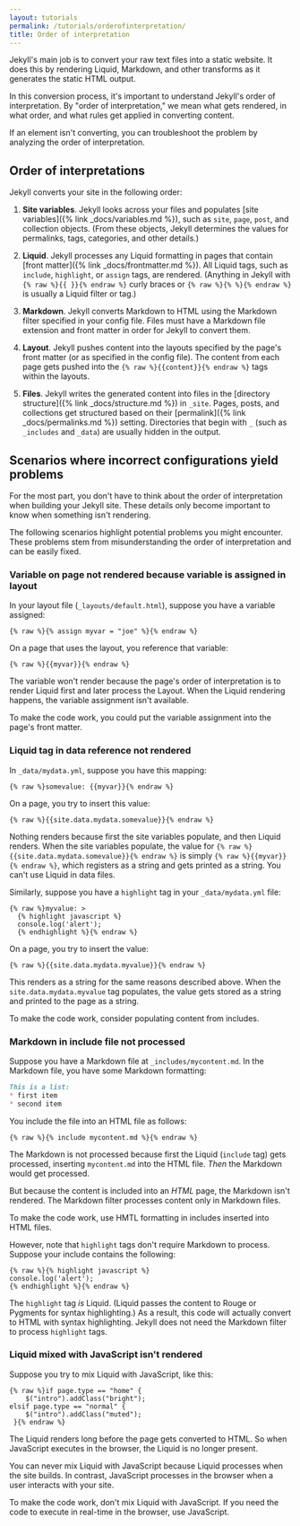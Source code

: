 ```yaml
---
layout: tutorials
permalink: /tutorials/orderofinterpretation/
title: Order of interpretation
---
```


Jekyll's main job is to convert your raw text files into a static website. It does this by rendering Liquid, Markdown, and other transforms as it generates the static HTML output.

In this conversion process, it's important to understand Jekyll's order of interpretation. By "order of interpretation," we mean what gets rendered, in what order, and what rules get applied in converting content.

If an element isn't converting, you can troubleshoot the problem by analyzing the order of interpretation.

## Order of interpretations

Jekyll converts your site in the following order:

1. **Site variables**. Jekyll looks across your files and populates [site variables]({% link _docs/variables.md %}), such as `site`, `page`, `post`, and collection objects. (From these objects, Jekyll determines the values for permalinks, tags, categories, and other details.)

2. **Liquid**. Jekyll processes any Liquid formatting in pages that contain [front matter]({% link _docs/frontmatter.md %}). All Liquid tags, such as `include`, `highlight`, or `assign` tags, are rendered. (Anything in Jekyll with `{% raw %}{{ }}{% endraw %}` curly braces or `{% raw %}{% %}{% endraw %}` is usually a Liquid filter or tag.)

3. **Markdown**. Jekyll converts Markdown to HTML using the Markdown filter specified in your config file. Files must have a Markdown file extension and front matter in order for Jekyll to convert them.

4. **Layout**. Jekyll pushes content into the layouts specified by the page's front matter (or as specified in the config file). The content from each page gets pushed into the `{% raw %}{{content}}{% endraw %}` tags within the layouts.

5. **Files**. Jekyll writes the generated content into files in the [directory structure]({% link _docs/structure.md %}) in `_site`. Pages, posts, and collections get structured based on their [permalink]({% link _docs/permalinks.md %}) setting. Directories that begin with `_` (such as `_includes` and `_data`) are usually hidden in the output.

## Scenarios where incorrect configurations yield problems

For the most part, you don't have to think about the order of interpretation when building your Jekyll site. These details only become important to know when something isn't rendering.

The following scenarios highlight potential problems you might encounter. These problems stem from misunderstanding the order of interpretation and can be easily fixed.

### Variable on page not rendered because variable is assigned in layout

In your layout file (`_layouts/default.html`), suppose you have a variable assigned:

```
{% raw %}{% assign myvar = "joe" %}{% endraw %}
```

On a page that uses the layout, you reference that variable:

```
{% raw %}{{myvar}}{% endraw %}
```

The variable won't render because the page's order of interpretation is to render Liquid first and later process the Layout. When the Liquid rendering happens, the variable assignment isn't available.

To make the code work, you could put the variable assignment into the page's front matter.

### Liquid tag in data reference not rendered

In `_data/mydata.yml`, suppose you have this mapping:

```
{% raw %}somevalue: {{myvar}}{% endraw %}
```

On a page, you try to insert this value:

```
{% raw %}{{site.data.mydata.somevalue}}{% endraw %}
```
Nothing renders because first the site variables populate, and then Liquid renders. When the site variables populate, the value for `{% raw %}{{site.data.mydata.somevalue}}{% endraw %}` is simply `{% raw %}{{myvar}}{% endraw %}`, which registers as a string and gets printed as a string. You can't use Liquid in data files.

Similarly, suppose you have a `highlight` tag in your `_data/mydata.yml` file:

```
{% raw %}myvalue: >
  {% highlight javascript %}
  console.log('alert');
  {% endhighlight %}{% endraw %}
```

On a page, you try to insert the value:

```
{% raw %}{{site.data.mydata.myvalue}}{% endraw %}
```

This renders as a string for the same reasons described above. When the `site.data.mydata.myvalue` tag populates, the value gets stored as a string and printed to the page as a string.

To make the code work, consider populating content from includes.

### Markdown in include file not processed

Suppose you have a Markdown file at `_includes/mycontent.md`. In the Markdown file, you have some Markdown formatting:

```markdown
This is a list:
* first item
* second item
```

You include the file into an HTML file as follows:

```liquid
{% raw %}{% include mycontent.md %}{% endraw %}
```

The Markdown is not processed because first the Liquid (`include` tag) gets processed, inserting `mycontent.md` into the HTML file. *Then* the Markdown would get processed.

But because the content is included into an *HTML* page, the Markdown isn't rendered. The Markdown filter processes content only in Markdown files.

To make the code work, use HMTL formatting in includes inserted into HTML files.

However, note that `highlight` tags don't require Markdown to process. Suppose your include contains the following:

```liquid
{% raw %}{% highlight javascript %}
console.log('alert');
{% endhighlight %}{% endraw %}
```

The `highlight` tag *is* Liquid. (Liquid passes the content to Rouge or Pygments for syntax highlighting.) As a result, this code will actually convert to HTML with syntax highlighting. Jekyll does not need the Markdown filter to process `highlight` tags.

### Liquid mixed with JavaScript isn't rendered

Suppose you try to mix Liquid with JavaScript, like this:

```liquid
{% raw %}if page.type == "home" { 
    $("intro").addClass("bright");
elsif page.type == "normal" {
    $("intro").addClass("muted");
 }{% endraw %}
```

The Liquid renders long before the page gets converted to HTML. So when JavaScript executes in the browser, the Liquid is no longer present.

You can never mix Liquid with JavaScript because Liquid processes when the site builds. In contrast, JavaScript processes in the browser when a user interacts with your site.

To make the code work, don't mix Liquid with JavaScript. If you need the code to execute in real-time in the browser, use JavaScript.
